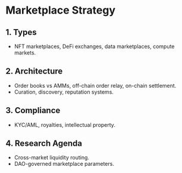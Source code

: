 # Marketplace Strategy

## 1. Types
- NFT marketplaces, DeFi exchanges, data marketplaces, compute markets.

## 2. Architecture
- Order books vs AMMs, off-chain order relay, on-chain settlement.
- Curation, discovery, reputation systems.

## 3. Compliance
- KYC/AML, royalties, intellectual property.

## 4. Research Agenda
- Cross-market liquidity routing.
- DAO-governed marketplace parameters.
